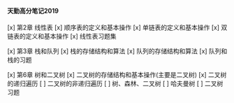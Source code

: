 #### 天勤高分笔记2019
[x] 第2章 线性表
    [x] 顺序表的定义和基本操作
    [x] 单链表的定义和基本操作
    [x] 双链表的定义和基本操作
    [x] 线性表习题集

[x] 第3章 栈和队列
    [x] 栈的存储结构和算法
    [x] 队列的存储结构和算法
    [x] 队列和栈的习题

[x] 第6章 树和二叉树
    [x] 二叉树的存储结构和基本操作(主要是二叉树)
    [x] 二叉树的递归遍历
    [ ] 二叉树的非递归遍历
    [ ] 树、森林、二叉树
    [ ] 哈夫曼树
    [ ] 二叉树习题